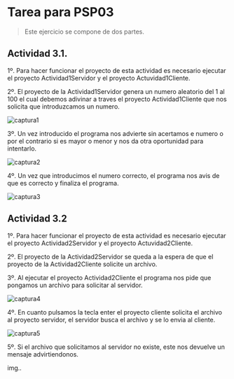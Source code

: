# Tarea para PSP03
> Este ejercicio se compone de dos partes.

## Actividad 3.1.

1º. Para hacer funcionar el proyecto de esta actividad es necesario ejecutar el proyecto Actividad1Servidor y el proyecto Actuvidad1Cliente.

2º. El proyecto de la Actividad1Servidor genera un numero aleatorio del 1 al 100 el cual debemos adivinar a traves el proyecto Actividad1Cliente que nos solicita que introduzcamos un numero.

![captura1](https://user-images.githubusercontent.com/44735067/53662655-c1a8ba00-3c63-11e9-922a-534f637bfcde.PNG)

3º. Un vez introducido el programa nos advierte sin acertamos e numero o por el contrario si es mayor o menor y nos da otra oportunidad para intentarlo.

![captura2](https://user-images.githubusercontent.com/44735067/53662700-db4a0180-3c63-11e9-99ff-6b966ba11be8.PNG)

4º. Un vez que introducimos el numero correcto, el programa nos avis de que es correcto y finaliza el programa.

![captura3](https://user-images.githubusercontent.com/44735067/53662728-eef56800-3c63-11e9-888f-1d945f4c3109.PNG)

## Actividad 3.2

1º. Para hacer funcionar el proyecto de esta actividad es necesario ejecutar el proyecto Actividad2Servidor y el proyecto Actuvidad2Cliente.

2º. El proyecto de la Actividad2Servidor se queda a la espera de que el proyecto de la Actividad2Cliente solicite un archivo.

3º. Al ejecutar el proyecto Actividad2Cliente el programa nos pide que pongamos un archivo para solicitar al servidor.

![captura4](https://user-images.githubusercontent.com/44735067/53662763-07658280-3c64-11e9-8b8f-8e270dfb1228.PNG)

4º. En cuanto pulsamos la tecla enter el proyecto cliente solicita el archivo al proyecto servidor, el servidor busca el archivo y se lo envia al cliente.

![captura5](https://user-images.githubusercontent.com/44735067/53662792-1ea47000-3c64-11e9-9e5d-cb186e38060b.PNG)

5º. Si el archivo que solicitamos al servidor no existe, este nos devuelve un mensaje advirtiendonos.

img..

